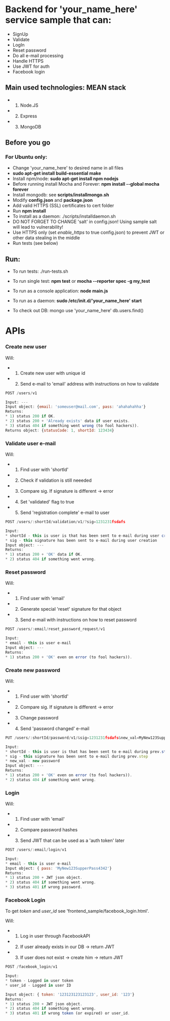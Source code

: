 # Backend for 'your_name_here' service sample that can: 
* SignUp
* Validate
* LogIn 
* Reset password 
* Do all e-mail processing
* Handle HTTPS
* Use JWT for auth
* Facebook login

## Main used technologies: MEAN stack
* 1) Node.JS
* 2) Express
* 3) MongoDB

## Before you go
### For Ubuntu only:
* Change 'your_name_here' to desired name in all files
* **sudo apt-get install build-essential make**
* Install npm/node: 
     **sudo apt-get install npm nodejs**
* Before running install Mocha and Forever:
     **npm install \-\-global mocha forever**
* Install mongodb: see **scripts/installmongo.sh**
* Modify **config.json** and **package.json**
* Add valid HTTPS (SSL) certificates to cert folder
* Run **npm install**
* To install as a daemon: ./scripts/installdaemon.sh
* DO NOT FORGET TO CHANGE 'salt' in config.json! Using sample salt will lead to vulnerability!
* Use HTTPS only (set *enable_https* to true config.json) to prevent JWT or other data stealing in the middle
* Run tests (see below)

## Run:
* To run tests:
     ./run-tests.sh

* To run single test:
     **npm test**
     or
     **mocha \-\-reporter spec -g my_test**

* To run as a console application:
     **node main.js**

* To run as a daemon:
     **sudo /etc/init.d/'your_name_here' start**

* To check out DB:
     mongo
     use 'your_name_here'
     db.users.find()

# APIs

### **Create new user**
Will:
* 1) Create new user with unique id
* 2) Send e-mail to 'email' address with instructions on how to validate

```javascript
POST /users/v1

Input: ---
Input object: {email: 'someuser@mail.com', pass: 'ahahahahha'}
Returns: 
* 1) status 200 if OK. 
* 2) status 200 + 'Already exists' data if user exists.
* 3) status 404 if something went wrong (to fool hackers)).
Returns object: {statusCode: 1, shortId: 123434} 
```

### **Validate user e-mail**
Will:
* 1) Find user with 'shortId'
* 2) Check if validation is still neeeded
* 3) Compare sig. If signature is different -> error
* 4) Set 'validated' flag to true
* 5) Send 'registration complete' e-mail to user 

```javascript
POST /users/:shortId/validation/v1/?sig=1231231fsdafs

Input: 
* shortId - this is user is that has been sent to e-mail during user creation (equals to *shortId* in 1st method response)
* sig - this signature has been sent to e-mail during user creation
Input object: ---
Returns: 
* 1) status 200 + 'OK' data if OK.
* 2) status 404 if something went wrong.
```

### **Reset password**
Will:
* 1) Find user with 'email'
* 2) Generate special 'reset' signature for that object
* 3) Send e-mail with instructions on how to reset password

```javascript
POST /users/:email/reset_password_request/v1

Input: 
* email - this is user e-mail
Input object: ---
Returns: 
* 1) status 200 + 'OK' even on error (to fool hackers)).
```

### **Create new password**
Will: 
* 1) Find user with 'shortId'
* 2) Compare sig. If signature is different -> error
* 3) Change password
* 4) Send 'password changed' e-mail

```javascript
PUT /users/:shortId/password/v1/&sig=1231231fsdafs&new_val=MyNew123SupperPass4342

Input: 
* shortId - this is user is that has been sent to e-mail during prev.step (equals to *shortId* in 1st method response)
* sig - this signature has been sent to e-mail during prev.step
* new_val - new password
Input object: ---
Returns: 
* 1) status 200 + 'OK' even on error (to fool hackers)).
* 2) status 404 if something went wrong.
```

### **Login**
Will:
* 1) Find user with 'email'
* 2) Compare password hashes
* 3) Send JWT that can be used as a 'auth token' later

```javascript
POST /users/:email/login/v1

Input: 
* email - this is user e-mail
Input object: { pass: 'MyNew123SupperPass4342'}
Returns: 
* 1) status 200 + JWT json object.
* 2) status 404 if something went wrong.
* 3) status 401 if wrong password. 
```

### **Facebook Login**
To get *token* and *user_id* see 'frontend_sample/facebook_login.html'.

Will:
* 1) Log in user through FacebookAPI
* 2) If user already exists in our DB -> return JWT
* 3) If user does not exist -> create him -> return JWT

```javascript
POST /facebook_login/v1

Input: 
* token - Logged in user token 
* user_id - Logged in user ID 

Input object: { token: '123123123123123', user_id: '123'}
Returns: 
* 1) status 200 + JWT json object.
* 2) status 404 if something went wrong.
* 3) status 401 if wrong token (or expired) or user_id.
```
